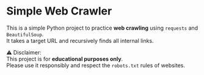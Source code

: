 # Simple Web Crawler

This is a simple Python project to practice **web crawling** using `requests` and `BeautifulSoup`.  
It takes a target URL and recursively finds all internal links.  

⚠️ Disclaimer:  
This project is for **educational purposes only**.  
Please use it responsibly and respect the `robots.txt` rules of websites.
